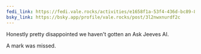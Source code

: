 ```yaml
---
fedi_link: https://fedi.vale.rocks/activities/e1658f1a-53f4-436d-bc89-85dd8c8143e9
bsky_link: https://bsky.app/profile/vale.rocks/post/3l2nwxnurdf2c
---
```


Honestly pretty disappointed we haven't gotten an Ask Jeeves AI.

A mark was missed.
